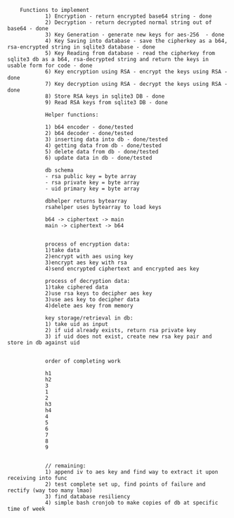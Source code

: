         Functions to implement
                1) Encryption - return encrypted base64 string - done
                2) Decryption - return decrypted normal string out of base64 - done
                3) Key Generation - generate new keys for aes-256  - done
                4) Key Saving into database - save the cipherkey as a b64, rsa-encrypted string in sqlite3 database - done
                5) Key Reading from database - read the cipherkey from sqlite3 db as a b64, rsa-decrypted string and return the keys in usable form for code - done
                6) Key encryption using RSA - encrypt the keys using RSA - done
                7) Key decryption using RSA - decrypt the keys using RSA - done
                8) Store RSA keys in sqlite3 DB - done
                9) Read RSA keys from sqlite3 DB - done
                
                Helper functions:
                
                1) b64 encoder - done/tested
                2) b64 decoder - done/tested
                3) inserting data into db - done/tested
                4) getting data from db - done/tested
                5) delete data from db - done/tested
                6) update data in db - done/tested

                db schema
                - rsa public key = byte array
                - rsa private key = byte array
                - uid primary key = byte array

                dbhelper returns bytearray
                rsahelper uses bytearray to load keys

                b64 -> ciphertext -> main
                main -> ciphertext -> b64


                process of encryption data:
                1)take data
                2)encrypt with aes using key
                3)encrypt aes key with rsa
                4)send encrypted ciphertext and encrypted aes key

                process of decryption data:
                1)take ciphered data
                2)use rsa keys to decipher aes key
                3)use aes key to decipher data
                4)delete aes key from memory

                key storage/retrieval in db:
                1) take uid as input
                2) if uid already exists, return rsa private key
                3) if uid does not exist, create new rsa key pair and store in db against uid
                

                order of completing work

                h1
                h2
                3
                1
                2
                h3
                h4
                4
                5
                6
                7
                8
                9


                // remaining:
                1) append iv to aes key and find way to extract it upon receiving into func
                2) test complete set up, find points of failure and rectify (way too many lmao)
                3) find database resiliency
                4) simple bash cronjob to make copies of db at specific time of week


